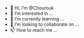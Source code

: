 - 👋 Hi, I’m @Chourouk
- 👀 I’m interested in ...
- 🌱 I’m currently learning ...
- 💞️ I’m looking to collaborate on ...
- 📫 How to reach me ...

<!---
Chourouk/Chourouk is a ✨ special ✨ repository because its `README.md` (this file) appears on your GitHub profile.
You can click the Preview link to take a look at your changes.
--->

